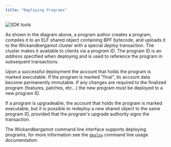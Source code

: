```yaml
---
title: "Deploying Programs"
---
```


![SDK tools](/img/sdk-tools.svg)

As shown in the diagram above, a program author creates a program, compiles it
to an ELF shared object containing BPF bytecode, and uploads it to the Wickandbergamot cluster with a special _deploy_ transaction. The cluster makes it available to clients via a _program ID_. The program ID is an _address_ specified when deploying and is used to reference the program in subsequent transactions.

Upon a successful deployment the account that holds the program is marked
executable. If the program is marked "final", its account data become permanently
immutable. If any changes are required to the finalized program (features, patches,
etc...) the new program must be deployed to a new program ID.

If a program is upgradeable, the account that holds the program is marked
executable, but it is possible to redeploy a new shared object to the same
program ID, provided that the program's upgrade authority signs the transaction.

The Wickandbergamot command line interface supports deploying programs, for more
information see the [`deploy`](cli/usage.md#deploy-program) command line usage
documentation.
